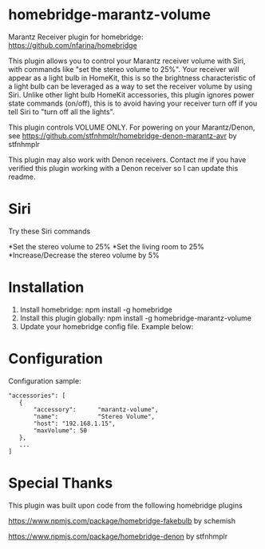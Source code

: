 # homebridge-marantz-volume
Marantz Receiver plugin for homebridge: https://github.com/nfarina/homebridge

This plugin allows you to control your Marantz receiver volume with Siri, with commands like "set the stereo volume to 25%".  Your receiver will appear as a light bulb in HomeKit, this is so the brightness characteristic of a light bulb can be leveraged as a way to set the receiver volume by using Siri.  Unlike other light bulb HomeKit accessories, this plugin ignores power state commands (on/off), this is to avoid having your receiver turn off if you tell Siri to "turn off all the lights".

This plugin controls VOLUME ONLY.  For powering on your Marantz/Denon, see https://github.com/stfnhmplr/homebridge-denon-marantz-avr by stfnhmplr

This plugin may also work with Denon receivers.  Contact me if you have verified this plugin working with a Denon receiver so I can update this readme.

# Siri

Try these Siri commands

*Set the stereo volume to 25%
*Set the living room to 25%
*Increase/Decrease the stereo volume by 5%


# Installation

1. Install homebridge: npm install -g homebridge
2. Install this plugin globally: npm install -g homebridge-marantz-volume
3. Update your homebridge config file.  Example below:

# Configuration

Configuration sample:

 ```
"accessories": [
    {
		"accessory":      "marantz-volume",
		"name":           "Stereo Volume",
		"host": "192.168.1.15",
		"maxVolume": 50
	},
	...
]

```

# Special Thanks
This plugin was built upon code from the following homebridge plugins

https://www.npmjs.com/package/homebridge-fakebulb by schemish

https://www.npmjs.com/package/homebridge-denon by stfnhmplr